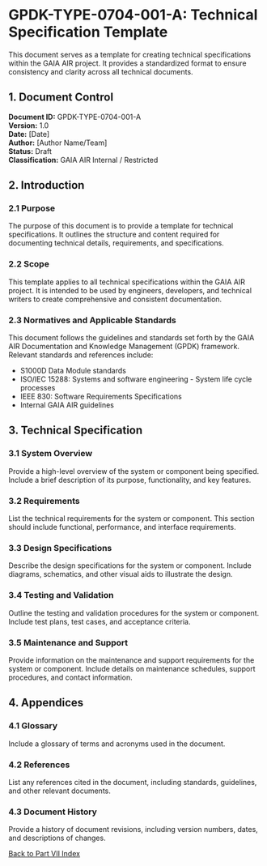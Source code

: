 # GPDK-TYPE-0704-001-A: Technical Specification Template

This document serves as a template for creating technical specifications within the GAIA AIR project. It provides a standardized format to ensure consistency and clarity across all technical documents.

## 1. Document Control

**Document ID:** GPDK-TYPE-0704-001-A  
**Version:** 1.0  
**Date:** [Date]  
**Author:** [Author Name/Team]  
**Status:** Draft  
**Classification:** GAIA AIR Internal / Restricted

## 2. Introduction

### 2.1 Purpose
The purpose of this document is to provide a template for technical specifications. It outlines the structure and content required for documenting technical details, requirements, and specifications.

### 2.2 Scope
This template applies to all technical specifications within the GAIA AIR project. It is intended to be used by engineers, developers, and technical writers to create comprehensive and consistent documentation.

### 2.3 Normatives and Applicable Standards
This document follows the guidelines and standards set forth by the GAIA AIR Documentation and Knowledge Management (GPDK) framework. Relevant standards and references include:
- S1000D Data Module standards
- ISO/IEC 15288: Systems and software engineering - System life cycle processes
- IEEE 830: Software Requirements Specifications
- Internal GAIA AIR guidelines

## 3. Technical Specification

### 3.1 System Overview
Provide a high-level overview of the system or component being specified. Include a brief description of its purpose, functionality, and key features.

### 3.2 Requirements
List the technical requirements for the system or component. This section should include functional, performance, and interface requirements.

### 3.3 Design Specifications
Describe the design specifications for the system or component. Include diagrams, schematics, and other visual aids to illustrate the design.

### 3.4 Testing and Validation
Outline the testing and validation procedures for the system or component. Include test plans, test cases, and acceptance criteria.

### 3.5 Maintenance and Support
Provide information on the maintenance and support requirements for the system or component. Include details on maintenance schedules, support procedures, and contact information.

## 4. Appendices

### 4.1 Glossary
Include a glossary of terms and acronyms used in the document.

### 4.2 References
List any references cited in the document, including standards, guidelines, and other relevant documents.

### 4.3 Document History
Provide a history of document revisions, including version numbers, dates, and descriptions of changes.

[Back to Part VII Index](../../index.md)
